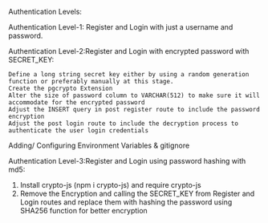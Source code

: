 Authentication Levels:

Authentication Level-1: Register and Login with just a username and password.

Authentication Level-2:Register and Login with encrypted password with SECRET_KEY:

    Define a long string secret key either by using a random generation function or preferably manually at this stage.
    Create the pgcrypto Extension
    Alter the size of password column to VARCHAR(512) to make sure it will accommodate for the encrypted password
    Adjust the INSERT query in post register route to include the password encryption
    Adjust the post login route to include the decryption process to authenticate the user login credentials

Adding/ Configuring Environment Variables & gitignore

Authentication Level-3:Register and Login using password hashing with md5:

1. Install crypto-js (npm i crypto-js) and require crypto-js
2. Remove the Encryption and calling the SECRET_KEY from Register and Login routes and replace them with hashing the password using SHA256 function for better encryption
